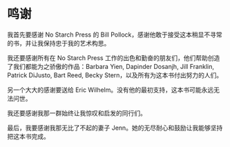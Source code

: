 # 鸣谢

我首先要感谢 No Starch Press 的 Bill Pollock，感谢他敢于接受这本稍显不寻常的书，并让我保持忠于我的艺术构思。

我还要感谢所有在 No Starch Press 工作的出色和勤奋的朋友们，他们帮助创造了我们都能为之骄傲的作品：Barbara Yien, Dapinder Dosanjh, Jill Franklin, Patrick DiJusto, Bart Reed, Becky Stern，以及所有为这本书付出努力的人们。

另一个大大的感谢要送给 Eric Wilhelm。没有他的最初支持，这本书可能永远无法问世。

我还要感谢我那一群始终让我惊叹和启发的同行们。

最后，我要感谢我那无比了不起的妻子 Jenn。她的无尽耐心和鼓励让我能够坚持把这本书完成。
